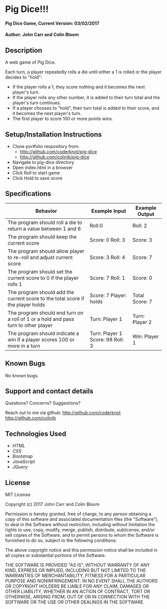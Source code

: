 # Pig Dice!!!

#### Pig Dice Game, Current Version: 03/02/2017

#### Author: John Carr and Colin Bloom

## Description
A web game of Pig Dice.

Each turn, a player repeatedly rolls a die until either a 1 is rolled or the player decides to "hold":

* If the player rolls a 1, they score nothing and it becomes the next player's turn.
* If the player rolls any other number, it is added to their turn total and the player's turn continues.
* If a player chooses to "hold", their turn total is added to their score, and it becomes the next player's turn.
* The first player to score 100 or more points wins.

## Setup/Installation Instructions

* Clone portfolio respository from:
  * <http://github.com/coderknot/pig-dice>
  * <http://github.com/colinjb/pig-dice>
* Navigate to pig-dice directory
* Open index.html in a browser
* Click Roll to start game
* Click Hold to save score

## Specifications

| Behavior | Example Input | Example Output |
|----------|---------------|----------------|
|The program should roll a die to return a value between 1 and 6 | Roll:0 | Roll: 2 |
|The program should keep the current score | Score: 0 Roll: 3 | Score: 3 |
|The program should allow player to re-roll and adjust current score | Score: 3 Roll: 4 | Score: 7 |
|The program should set the current score to 0 if the player rolls 1 | Score: 7 Roll: 1 | Score: 0 |
|The program should add the current score to the total score if the player holds | Score: 7 Player: holds | Total Score: 7 |
|The program should end turn on a roll of 1 or a hold and pass turn to other player | Turn: Player 1 | Turn: Player 2 |
|The program should indicate a win if a player scores 100 or more in a turn | Turn: Player 1 Score: 98 Roll: 3 | Win: Player 1 |

## Known Bugs
No known bugs.

## Support and contact details
Questions? Concerns? Suggestions?

Reach out to me via github:
<http://github.com/coderknot>
<http://github.com/colinjb>

## Technologies Used
* _HTML_
* _CSS_
* _Bootstrap_
* _JavaScript_
* _JQuery_

## License

MIT License

Copyright (c) 2017 John Carr and Colin Bloom

Permission is hereby granted, free of charge, to any person obtaining a copy
of this software and associated documentation files (the "Software"), to deal
in the Software without restriction, including without limitation the rights
to use, copy, modify, merge, publish, distribute, sublicense, and/or sell
copies of the Software, and to permit persons to whom the Software is
furnished to do so, subject to the following conditions:

The above copyright notice and this permission notice shall be included in all
copies or substantial portions of the Software.

THE SOFTWARE IS PROVIDED "AS IS", WITHOUT WARRANTY OF ANY KIND, EXPRESS OR
IMPLIED, INCLUDING BUT NOT LIMITED TO THE WARRANTIES OF MERCHANTABILITY,
FITNESS FOR A PARTICULAR PURPOSE AND NONINFRINGEMENT. IN NO EVENT SHALL THE
AUTHORS OR COPYRIGHT HOLDERS BE LIABLE FOR ANY CLAIM, DAMAGES OR OTHER
LIABILITY, WHETHER IN AN ACTION OF CONTRACT, TORT OR OTHERWISE, ARISING FROM,
OUT OF OR IN CONNECTION WITH THE SOFTWARE OR THE USE OR OTHER DEALINGS IN THE
SOFTWARE.

